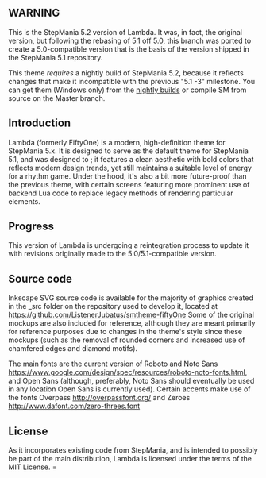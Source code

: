WARNING
-----------
This is the StepMania 5.2 version of Lambda. It was, in fact, the original version, but following the rebasing of 5.1 off 5.0, this branch was ported to create a 5.0-compatible version that is the basis of the version shipped in the StepMania 5.1 repository.

This theme _requires_ a nightly build of StepMania 5.2, because it reflects changes that make it incompatible with the previous "5.1 -3" milestone. You can get them (Windows only) from the [nightly builds](http://smnightly.katzepower.com/) or compile SM from source on the Master branch.

Introduction
-----------
Lambda (formerly FiftyOne) is a modern, high-definition theme for StepMania 5.x. It is designed to serve as the default theme for StepMania 5.1, and was designed to ; it features a clean aesthetic with bold colors that reflects modern design trends, yet still maintains a suitable level of energy for a rhythm game. Under the hood, it's also a bit more future-proof than the previous theme, with certain screens featuring more prominent use of backend Lua code to replace legacy methods of rendering particular elements.

Progress
-----------
This version of Lambda is undergoing a reintegration process to update it with revisions originally made to the 5.0/5.1-compatible version.

Source code
-----------
Inkscape SVG source code is available for the majority of graphics created in the _src folder on the repository used to develop it, located at <https://github.com/ListenerJubatus/smtheme-fiftyOne> Some of the original mockups are also included for reference, although they are meant primarily for reference purposes due to changes in the theme's style since these mockups (such as the removal of rounded corners and increased use of chamfered edges and diamond motifs).

The main fonts are the current version of Roboto and Noto Sans <https://www.google.com/design/spec/resources/roboto-noto-fonts.html>, and Open Sans (although, preferably, Noto Sans should eventually be used in any location Open Sans is currently used). Certain accents make use of the fonts Overpass <http://overpassfont.org/> and Zeroes <http://www.dafont.com/zero-threes.font>


License
-----------
As it incorporates existing code from StepMania, and is intended to possibly be part of the main distribution, Lambda is licensed under the terms of the MIT License. =